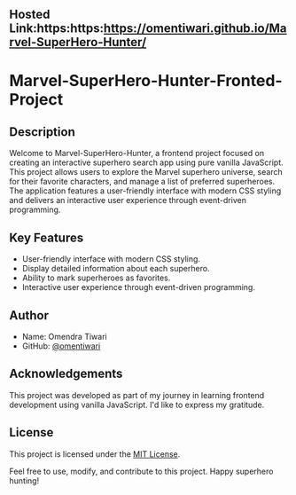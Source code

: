 ## Hosted Link:https:https:https://omentiwari.github.io/Marvel-SuperHero-Hunter/

# Marvel-SuperHero-Hunter-Fronted-Project

## Description

Welcome to Marvel-SuperHero-Hunter, a frontend project focused on creating an interactive superhero search app using pure vanilla JavaScript. This project allows users to explore the Marvel superhero universe, search for their favorite characters, and manage a list of preferred superheroes. The application features a user-friendly interface with modern CSS styling and delivers an interactive user experience through event-driven programming.

## Key Features

- User-friendly interface with modern CSS styling.
- Display detailed information about each superhero.
- Ability to mark superheroes as favorites.
- Interactive user experience through event-driven programming.

## Author

- Name: Omendra Tiwari
- GitHub: [@omentiwari](https://github.com/omentiwari)

## Acknowledgements

This project was developed as part of my journey in learning frontend development using vanilla JavaScript. I'd like to express my gratitude.

## License

This project is licensed under the [MIT License](LICENSE).

Feel free to use, modify, and contribute to this project. Happy superhero hunting!

